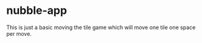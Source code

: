 # nubble-app
This is just a basic moving the tile game which will move one tile one space per move.
